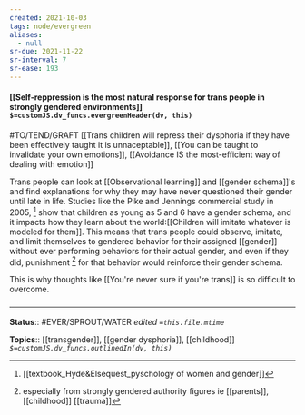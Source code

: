 ```yaml
---
created: 2021-10-03
tags: node/evergreen
aliases:
  - null
sr-due: 2021-11-22
sr-interval: 7
sr-ease: 193
---
```


#### [[Self-reppression is the most natural response for trans people in strongly gendered environments]] `$=customJS.dv_funcs.evergreenHeader(dv, this)`

#TO/TEND/GRAFT  [[Trans children will repress their dysphoria if they have been effectively taught it is unnaceptable]], [[You can be taught to invalidate your own emotions]], [[Avoidance IS the most-efficient way of dealing with emotion]]

Trans people can look at [[Observational learning]] and [[gender schema]]'s and find explanations for why they may have never questioned their gender until late in life. Studies like the Pike and Jennings commercial study in 2005, [^1] show that children as young as 5 and 6 have a gender schema, and it impacts how they learn about the world:[[Children will imitate whatever is modeled for them]]. This means that trans people could observe, imitate, and limit themselves to gendered behavior for their assigned [[gender]] without ever performing behaviors for their actual gender, and even if they did, punishment [^2] for that behavior would reinforce their gender schema. 

[^1]: [[textbook_Hyde&Elsequest_pyschology of women and gender]]
[^2]: especially from strongly gendered authority figures ie [[parents]], [[childhood]] [[trauma]]

This is why thoughts like [[You're never sure if you're trans]] is so difficult to overcome.

### <hr class="footnote"/>

**Status**:: #EVER/SPROUT/WATER 
*edited `=this.file.mtime`*

**Topics**:: [[transgender]], [[gender dysphoria]], [[childhood]]
*`$=customJS.dv_funcs.outlinedIn(dv, this)`*
